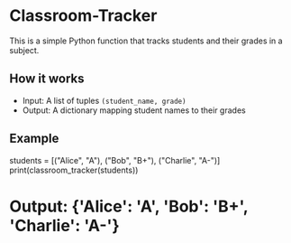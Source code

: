 # Classroom-Tracker
This is a simple Python function that tracks students and their grades in a subject.
## How it works
- Input: A list of tuples `(student_name, grade)`
- Output: A dictionary mapping student names to their grades


## Example 
students = [("Alice", "A"), ("Bob", "B+"), ("Charlie", "A-")]
print(classroom_tracker(students))
# Output: {'Alice': 'A', 'Bob': 'B+', 'Charlie': 'A-'}
